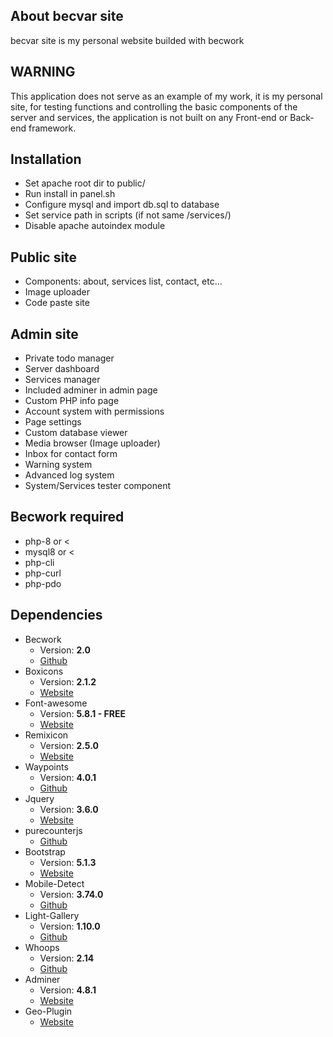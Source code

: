 ## About becvar site

becvar site is my personal website builded with becwork

## WARNING
This application does not serve as an example of my work, it is my personal site, for testing functions and controlling the basic components of the server and services, the application is not built on any Front-end or Back-end framework.

## Installation
 - Set apache root dir to public/
 - Run install in panel.sh
 - Configure mysql and import db.sql to database
 - Set service path in scripts (if not same /services/)
 - Disable apache autoindex module

 ## Public site
 - Components: about, services list, contact, etc...
 - Image uploader
 - Code paste site

 ## Admin site
 - Private todo manager
 - Server dashboard
 - Services manager
 - Included adminer in admin page
 - Custom PHP info page
 - Account system with permissions
 - Page settings 
 - Custom database viewer
 - Media browser (Image uploader)
 - Inbox for contact form
 - Warning system
 - Advanced log system
 - System/Services tester component

## Becwork required
 - php-8 or <
 - mysql8 or <
 - php-cli
 - php-curl
 - php-pdo

## Dependencies
* Becwork
   * Version: **2.0**
   * [Github](https://github.com/lordbecvold/Becwork)
* Boxicons
   * Version: **2.1.2**
   * [Website](https://boxicons.com/)
* Font-awesome
   * Version: **5.8.1 - FREE**
   * [Website](https://fontawesome.com)
* Remixicon
   * Version: **2.5.0**
   * [Website](https://remixicon.com/)
* Waypoints
   * Version: **4.0.1**
   * [Github](https://github.com/imakewebthings/waypoints)
* Jquery
   * Version: **3.6.0**
   * [Website](https://jquery.com/)
* purecounterjs
   * [Github](https://github.com/srexi/purecounterjs)
* Bootstrap
   * Version: **5.1.3**
   * [Website](https://getbootstrap.com/)
* Mobile-Detect
   * Version: **3.74.0**
   * [Github](https://github.com/serbanghita/Mobile-Detect)
* Light-Gallery
   * Version: **1.10.0**
   * [Github](https://github.com/sachinchoolur/lightGallery)
* Whoops
   * Version: **2.14**
   * [Github](https://github.com/filp/whoops)
* Adminer
   * Version: **4.8.1**
   * [Website](https://www.adminer.org/)
* Geo-Plugin
   * [Website](http://www.geoplugin.net/)
